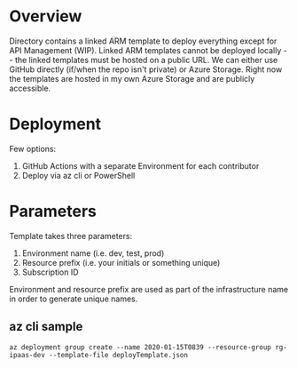 # Overview
Directory contains a linked ARM template to deploy everything except for API Management (WIP). 
Linked ARM templates cannot be deployed locally -- the linked templates must be hosted on a public URL. 
We can either use GitHub directly (if/when the repo isn't private) or Azure Storage. Right now the templates are hosted in my own Azure Storage and are publicly accessible.

# Deployment
Few options:
1. GitHub Actions with a separate Environment for each contributor
2. Deploy via az cli or PowerShell

# Parameters
Template takes three parameters:
1. Environment name (i.e. dev, test, prod)
2. Resource prefix (i.e. your initials or something unique)
3. Subscription ID

Environment and resource prefix are used as part of the infrastructure name in order to generate unique names.

## az cli sample
`az deployment group create --name 2020-01-15T0839 --resource-group rg-ipaas-dev --template-file deployTemplate.json`
